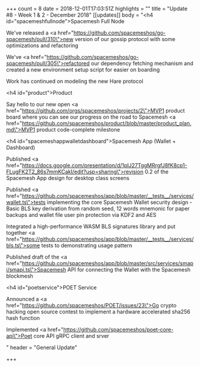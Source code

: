 +++
count = 8
date = 2018-12-01T17:03:51Z
highlights = ""
title = "Update #8 - Week 1 & 2 - December 2018"
[[updates]]
body = "<h4 id=\"spacemeshfullnode\">Spacemesh Full Node</h4><p>We've released a <a href=\"https://github.com/spacemeshos/go-spacemesh/pull/310\">new version of our gossip protocol</a> with some optimizations and refactoring</p><p>We've <a href=\"https://github.com/spacemeshos/go-spacemesh/pull/305\">refactored our dependency fetching mechanism</a> and created a new environment setup script for easier on boarding</p><p>Work has continued on modeling the new Hare protocol</p><h4 id=\"product\">Product</h4><p>Say hello to our new open <a href=\"https://github.com/orgs/spacemeshos/projects/2\">MVP1 product board</a> where you can see our progress on the road to Spacemesh <a href=\"https://github.com/spacemeshos/product/blob/master/product_plan.md\">MVP1 product code-complete milestone</a></p><h4 id=\"spacemeshappwalletdashboard\">Spacemesh App (Wallet + Dashboard)</h4><p>Published <a href=\"https://docs.google.com/presentation/d/1pIJ27TggMRrgfJ8fK8cp1-FLugFK2T2_86s7mmKCakI/edit?usp=sharing\">revision 0.2</a> of the Spacemesh App design for desktop class screens</p><p>Published <a href=\"https://github.com/spacemeshos/app/blob/master/__tests__/services/wallet.ts\">tests</a> implementing the core Spacemesh Wallet security design - Basic BLS key derivation from random seed, 12 words mnemonic for paper backups and wallet file user pin protection via KDF2 and AES</p><p>Integrated a high-performance WASM BLS signatures library and put together <a href=\"https://github.com/spacemeshos/app/blob/master/__tests__/services/bls.ts\">some tests</a> to demonstrating usage pattern</p><p>Published draft of the <a href=\"https://github.com/spacemeshos/app/blob/master/src/services/smapi/smapi.ts\">Spacemesh API</a> for connecting the Wallet with the Spacemesh blockmesh</p><h4 id=\"poetservice\">POET Service</h4><p>Announced a <a href=\"https://github.com/spacemeshos/POET/issues/23\">Go crypto hacking open source contest</a> to implement a hardware accelerated sha256 hash function</p><p>Implemented <a href=\"https://github.com/spacemeshos/poet-core-api\">Poet core API</a> gRPC client and srver</p>"
header = "General Update"

+++
